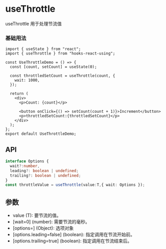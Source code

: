 # useThrottle

useThrottle 用于处理节流值

### 基础用法

```tsx
import { useState } from "react";
import { useThrottle } from "hooks-react-using";

const UseThrottleDemo = () => {
  const [count, setCount] = useState(0);

  const throttledSetCount = useThrottle(count, {
    wait: 1000,
  });

  return (
    <div>
      <p>Count: {count}</p>

      <button onClick={() => setCount(count + 1)}>Increment</button>
      <p>throttledSetCount:{throttledSetCount}</p>
    </div>
  );
};
export default UseThrottleDemo;

```

## API

```typescript
interface Options {
  wait?:number,
  leading?: boolean | undefined;
  trailing?: boolean | undefined;
}
const throttleValue = useThrottle(value:T,{ wait: Options });
```

## 参数
- value (T): 要节流的值。
- [wait=0] (number): 需要节流的毫秒。
- [options=] (Object): 选项对象
- [options.leading=false] (boolean): 指定调用在节流开始前。
- [options.trailing=true] (boolean): 指定调用在节流结束后。
